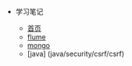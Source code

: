 * 学习笔记

  * [首页](/README)
  * [flume](flume-test/flume)
  * [mongo](mongodb/mongo-command)
  * [java] (java/security/csrf/csrf)